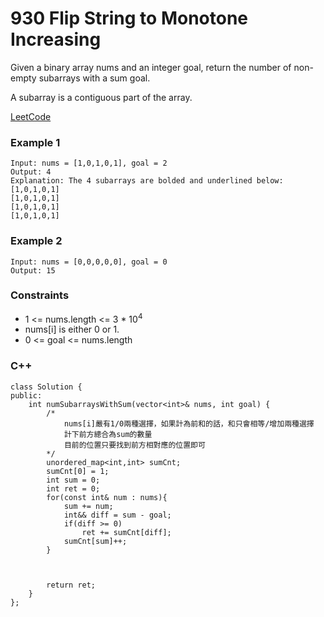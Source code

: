 # 930 Flip String to Monotone Increasing

Given a binary array nums and an integer goal, return the number of non-empty subarrays with a sum goal.

A subarray is a contiguous part of the array.
 

[LeetCode](https://leetcode.cn/problems/binary-subarrays-with-sum/)


### Example 1

```
Input: nums = [1,0,1,0,1], goal = 2
Output: 4
Explanation: The 4 subarrays are bolded and underlined below:
[1,0,1,0,1]
[1,0,1,0,1]
[1,0,1,0,1]
[1,0,1,0,1]
```

### Example 2

```
Input: nums = [0,0,0,0,0], goal = 0
Output: 15
```

### Constraints

* 1 <= nums.length <= 3 * 10<sup>4</sup>
* nums[i] is either 0 or 1.
* 0 <= goal <= nums.length

### C++ 

```
class Solution {
public:
    int numSubarraysWithSum(vector<int>& nums, int goal) {
        /*
            nums[i]嚴有1/0兩種選擇，如果計為前和的話，和只會相等/增加兩種選擇
            計下前方總合為sum的數量
            目前的位置只要找到前方相對應的位置即可
        */
        unordered_map<int,int> sumCnt;
        sumCnt[0] = 1;
        int sum = 0;
        int ret = 0;
        for(const int& num : nums){
            sum += num;
            int&& diff = sum - goal;
            if(diff >= 0)
                ret += sumCnt[diff];
            sumCnt[sum]++;
        }



        return ret;
    }
};
```